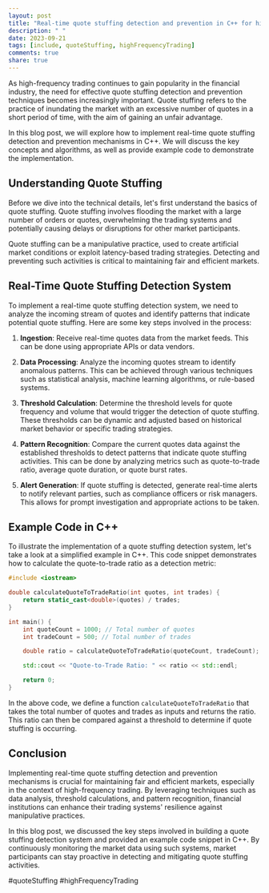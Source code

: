 ```yaml
---
layout: post
title: "Real-time quote stuffing detection and prevention in C++ for high-frequency trading"
description: " "
date: 2023-09-21
tags: [include, quoteStuffing, highFrequencyTrading]
comments: true
share: true
---
```


As high-frequency trading continues to gain popularity in the financial industry, the need for effective quote stuffing detection and prevention techniques becomes increasingly important. Quote stuffing refers to the practice of inundating the market with an excessive number of quotes in a short period of time, with the aim of gaining an unfair advantage.

In this blog post, we will explore how to implement real-time quote stuffing detection and prevention mechanisms in C++. We will discuss the key concepts and algorithms, as well as provide example code to demonstrate the implementation.

## Understanding Quote Stuffing

Before we dive into the technical details, let's first understand the basics of quote stuffing. Quote stuffing involves flooding the market with a large number of orders or quotes, overwhelming the trading systems and potentially causing delays or disruptions for other market participants.

Quote stuffing can be a manipulative practice, used to create artificial market conditions or exploit latency-based trading strategies. Detecting and preventing such activities is critical to maintaining fair and efficient markets.

## Real-Time Quote Stuffing Detection System

To implement a real-time quote stuffing detection system, we need to analyze the incoming stream of quotes and identify patterns that indicate potential quote stuffing. Here are some key steps involved in the process:

1. **Ingestion**: Receive real-time quotes data from the market feeds. This can be done using appropriate APIs or data vendors.

2. **Data Processing**: Analyze the incoming quotes stream to identify anomalous patterns. This can be achieved through various techniques such as statistical analysis, machine learning algorithms, or rule-based systems.

3. **Threshold Calculation**: Determine the threshold levels for quote frequency and volume that would trigger the detection of quote stuffing. These thresholds can be dynamic and adjusted based on historical market behavior or specific trading strategies.

4. **Pattern Recognition**: Compare the current quotes data against the established thresholds to detect patterns that indicate quote stuffing activities. This can be done by analyzing metrics such as quote-to-trade ratio, average quote duration, or quote burst rates.

5. **Alert Generation**: If quote stuffing is detected, generate real-time alerts to notify relevant parties, such as compliance officers or risk managers. This allows for prompt investigation and appropriate actions to be taken.

## Example Code in C++

To illustrate the implementation of a quote stuffing detection system, let's take a look at a simplified example in C++. This code snippet demonstrates how to calculate the quote-to-trade ratio as a detection metric:

```cpp
#include <iostream>

double calculateQuoteToTradeRatio(int quotes, int trades) {
    return static_cast<double>(quotes) / trades;
}

int main() {
    int quoteCount = 1000; // Total number of quotes
    int tradeCount = 500; // Total number of trades

    double ratio = calculateQuoteToTradeRatio(quoteCount, tradeCount);

    std::cout << "Quote-to-Trade Ratio: " << ratio << std::endl;

    return 0;
}
```

In the above code, we define a function `calculateQuoteToTradeRatio` that takes the total number of quotes and trades as inputs and returns the ratio. This ratio can then be compared against a threshold to determine if quote stuffing is occurring.

## Conclusion

Implementing real-time quote stuffing detection and prevention mechanisms is crucial for maintaining fair and efficient markets, especially in the context of high-frequency trading. By leveraging techniques such as data analysis, threshold calculations, and pattern recognition, financial institutions can enhance their trading systems' resilience against manipulative practices.

In this blog post, we discussed the key steps involved in building a quote stuffing detection system and provided an example code snippet in C++. By continuously monitoring the market data using such systems, market participants can stay proactive in detecting and mitigating quote stuffing activities.

#quoteStuffing #highFrequencyTrading